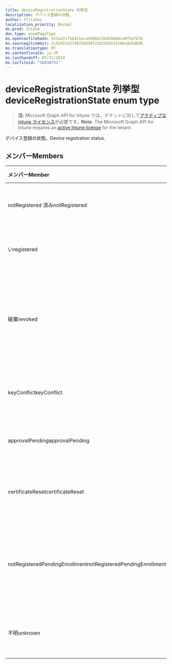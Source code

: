 ```yaml
---
title: deviceRegistrationState 列挙型
description: デバイス登録の状態。
author: tfitzmac
localization_priority: Normal
ms.prod: Intune
doc_type: enumPageType
ms.openlocfilehash: 933ea7cf16421ecadd9bb23b4594d8ca0f5e767b
ms.sourcegitcommit: 2c62457e57467b8d50f21b255b553106a9a5d8d6
ms.translationtype: MT
ms.contentlocale: ja-JP
ms.lasthandoff: 07/31/2019
ms.locfileid: "36030731"
---
```

# <a name="deviceregistrationstate-enum-type"></a><span data-ttu-id="105bd-103">deviceRegistrationState 列挙型</span><span class="sxs-lookup"><span data-stu-id="105bd-103">deviceRegistrationState enum type</span></span>

> <span data-ttu-id="105bd-104">**注:** Microsoft Graph API for Intune では、テナントに対して[アクティブな intune ライセンス](https://go.microsoft.com/fwlink/?linkid=839381)が必要です。</span><span class="sxs-lookup"><span data-stu-id="105bd-104">**Note:** The Microsoft Graph API for Intune requires an [active Intune license](https://go.microsoft.com/fwlink/?linkid=839381) for the tenant.</span></span>

<span data-ttu-id="105bd-105">デバイス登録の状態。</span><span class="sxs-lookup"><span data-stu-id="105bd-105">Device registration status.</span></span>

## <a name="members"></a><span data-ttu-id="105bd-106">メンバー</span><span class="sxs-lookup"><span data-stu-id="105bd-106">Members</span></span>
|<span data-ttu-id="105bd-107">メンバー</span><span class="sxs-lookup"><span data-stu-id="105bd-107">Member</span></span>|<span data-ttu-id="105bd-108">値</span><span class="sxs-lookup"><span data-stu-id="105bd-108">Value</span></span>|<span data-ttu-id="105bd-109">説明</span><span class="sxs-lookup"><span data-stu-id="105bd-109">Description</span></span>|
|:---|:---|:---|
|<span data-ttu-id="105bd-110">notRegistered 済み</span><span class="sxs-lookup"><span data-stu-id="105bd-110">notRegistered</span></span>|<span data-ttu-id="105bd-111">.0</span><span class="sxs-lookup"><span data-stu-id="105bd-111">0</span></span>|<span data-ttu-id="105bd-112">デバイスが登録されていません。</span><span class="sxs-lookup"><span data-stu-id="105bd-112">The device is not registered.</span></span>|
|<span data-ttu-id="105bd-113">い</span><span class="sxs-lookup"><span data-stu-id="105bd-113">registered</span></span>|<span data-ttu-id="105bd-114">pbm-2</span><span class="sxs-lookup"><span data-stu-id="105bd-114">2</span></span>|<span data-ttu-id="105bd-115">デバイスは登録されています。</span><span class="sxs-lookup"><span data-stu-id="105bd-115">The device is registered.</span></span>|
|<span data-ttu-id="105bd-116">破棄</span><span class="sxs-lookup"><span data-stu-id="105bd-116">revoked</span></span>|<span data-ttu-id="105bd-117">1/3</span><span class="sxs-lookup"><span data-stu-id="105bd-117">3</span></span>|<span data-ttu-id="105bd-118">デバイスがブロックされているか、ワイプされているか、破棄されています。</span><span class="sxs-lookup"><span data-stu-id="105bd-118">The device has been blocked, wiped or retired.</span></span>|
|<span data-ttu-id="105bd-119">keyConflict</span><span class="sxs-lookup"><span data-stu-id="105bd-119">keyConflict</span></span>|<span data-ttu-id="105bd-120">2/4</span><span class="sxs-lookup"><span data-stu-id="105bd-120">4</span></span>|<span data-ttu-id="105bd-121">デバイスにキーの競合があります。</span><span class="sxs-lookup"><span data-stu-id="105bd-121">The device has a key conflict.</span></span>|
|<span data-ttu-id="105bd-122">approvalPending</span><span class="sxs-lookup"><span data-stu-id="105bd-122">approvalPending</span></span>|<span data-ttu-id="105bd-123">5</span><span class="sxs-lookup"><span data-stu-id="105bd-123">5</span></span>|<span data-ttu-id="105bd-124">デバイスの承認が保留中です。</span><span class="sxs-lookup"><span data-stu-id="105bd-124">The device is pending approval.</span></span>|
|<span data-ttu-id="105bd-125">certificateReset</span><span class="sxs-lookup"><span data-stu-id="105bd-125">certificateReset</span></span>|<span data-ttu-id="105bd-126">シックス</span><span class="sxs-lookup"><span data-stu-id="105bd-126">6</span></span>|<span data-ttu-id="105bd-127">デバイス証明書がリセットされました。</span><span class="sxs-lookup"><span data-stu-id="105bd-127">The device certificate has been reset.</span></span>|
|<span data-ttu-id="105bd-128">notRegisteredPendingEnrollment</span><span class="sxs-lookup"><span data-stu-id="105bd-128">notRegisteredPendingEnrollment</span></span>|<span data-ttu-id="105bd-129">7</span><span class="sxs-lookup"><span data-stu-id="105bd-129">7</span></span>|<span data-ttu-id="105bd-130">デバイスは登録されておらず、登録が保留されていません。</span><span class="sxs-lookup"><span data-stu-id="105bd-130">The device is not registered and pending enrollment.</span></span>|
|<span data-ttu-id="105bd-131">不明</span><span class="sxs-lookup"><span data-stu-id="105bd-131">unknown</span></span>|<span data-ttu-id="105bd-132">8 </span><span class="sxs-lookup"><span data-stu-id="105bd-132">8</span></span>|<span data-ttu-id="105bd-133">デバイス登録の状態が不明です。</span><span class="sxs-lookup"><span data-stu-id="105bd-133">The device registration status is unknown.</span></span>|



